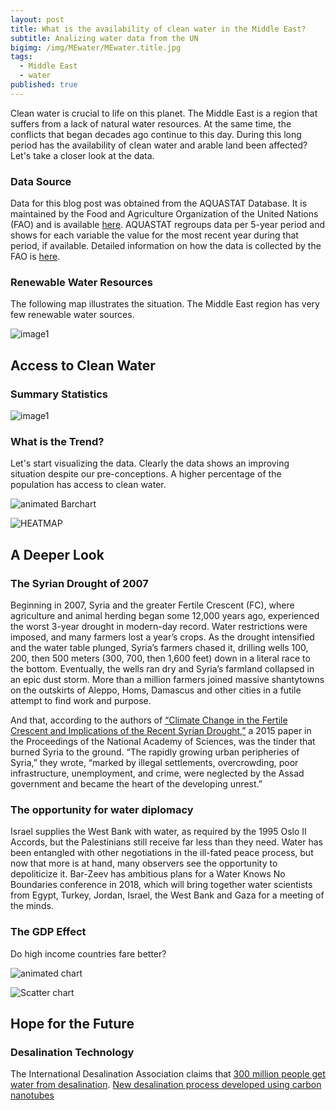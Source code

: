 ```yaml
---
layout: post
title: What is the availability of clean water in the Middle East?
subtitle: Analizing water data from the UN
bigimg: /img/MEwater/MEwater.title.jpg
tags:
  - Middle East
  - water
published: true
---
```

Clean water is crucial to life on this planet.  The Middle East is a region that suffers from a lack of natural water resources. At the same time, the conflicts that began decades ago continue to this day. During this long period has the availability of clean water and arable land been affected? Let's take a closer look at the data.

### Data Source
Data for this blog post was obtained from the AQUASTAT Database. It is maintained by the  Food and Agriculture Organization of the United Nations (FAO) and is available [here](http://www.fao.org/nr/water/aquastat/data/query/index.html?lang=en).  AQUASTAT regroups data per 5-year period and shows for each variable the value for the most recent year during that period, if available. Detailed information on how the data is collected by the FAO is [here](http://www.fao.org/nr/water/aquastat/sets/index.stm). 
### Renewable Water Resources
The following map illustrates the situation.  The Middle East region has very few renewable water sources. 

![image1](https://github.com/ed-chin-git/ed-chin-git.github.io/raw/master/img/MEwater/FAO%20Renewable%20Water%20Resources%20MAP.JPG)
## Access to Clean Water
### Summary Statistics
![image1](https://github.com/ed-chin-git/ed-chin-git.github.io/raw/master/img/MEwater/SummaryStats.water.JPG)

### What is the Trend?
Let's start visualizing the data.  Clearly the data shows an improving situation despite our pre-conceptions.  A higher percentage of the population has access to clean water.

![animated Barchart](https://github.com/ed-chin-git/ed-chin-git.github.io/raw/master/img/MEwater/animated.Bar.gif)

![HEATMAP](https://github.com/ed-chin-git/ed-chin-git.github.io/raw/master/img/MEwater/heatmap.water.png)

## A Deeper Look

### The Syrian Drought of 2007
Beginning in 2007, Syria and the greater Fertile Crescent (FC), where agriculture and animal herding began some 12,000 years ago, experienced the worst 3-year drought in modern-day record.  Water restrictions were imposed, and many farmers lost a year’s crops. As the drought intensified and the water table plunged, Syria’s farmers chased it, drilling wells 100, 200, then 500 meters (300, 700, then 1,600 feet) down in a literal race to the bottom. Eventually, the wells ran dry and Syria’s farmland collapsed in an epic dust storm. More than a million farmers joined massive shantytowns on the outskirts of Aleppo, Homs, Damascus and other cities in a futile attempt to find work and purpose.

And that, according to the authors of [“Climate Change in the Fertile Crescent and Implications of the Recent Syrian Drought,”](http://www.pnas.org/content/112/11/3241.abstract) a 2015 paper in the Proceedings of the National Academy of Sciences, was the tinder that burned Syria to the ground. “The rapidly growing urban peripheries of Syria,” they wrote, “marked by illegal settlements, overcrowding, poor infrastructure, unemployment, and crime, were neglected by the Assad government and became the heart of the developing unrest.”

### The opportunity for water diplomacy
Israel supplies the West Bank with water, as required by the 1995 Oslo II Accords, but the Palestinians still receive far less than they need. Water has been entangled with other negotiations in the ill-fated peace process, but now that more is at hand, many observers see the opportunity to depoliticize it. Bar-Zeev has ambitious plans for a Water Knows No Boundaries conference in 2018, which will bring together water scientists from Egypt, Turkey, Jordan, Israel, the West Bank and Gaza for a meeting of the minds.

### The GDP Effect
Do high income countries fare better?

![animated chart](https://github.com/ed-chin-git/ed-chin-git.github.io/raw/master/img/MEwater/animated.RELPLOT.gif)

![Scatter chart](https://github.com/ed-chin-git/ed-chin-git.github.io/raw/master/img/MEwater/relplot.scatter.png)

## Hope for the Future
### Desalination Technology
The International Desalination Association claims that [300 million people get water from desalination](https://ensia.com/features/can-saltwater-quench-our-growing-thirst/). 
[New desalination process developed using carbon nanotubes](https://www.sciencedaily.com/releases/2011/03/110314140632.htm)

